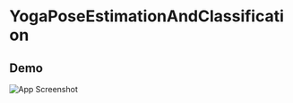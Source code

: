 # YogaPoseEstimationAndClassification


## Demo

![App Screenshot](https://github.com/khushimitr/YogaPoseEstimationAndClassification/blob/main/Inferences/Bhujangasana.gif)
